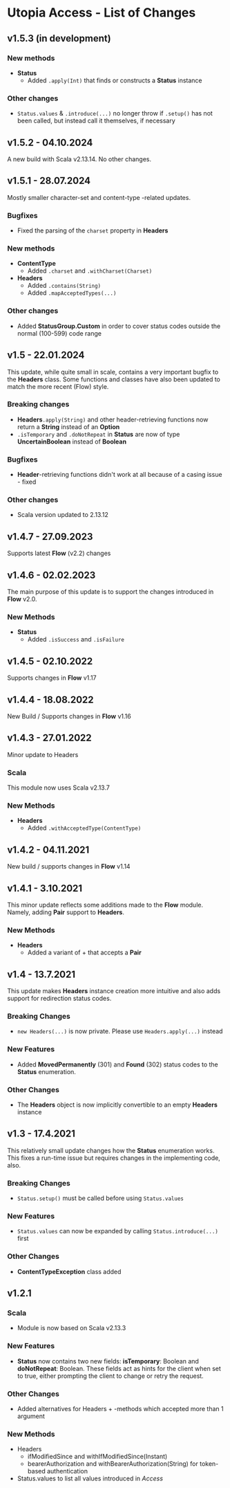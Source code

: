 # Utopia Access - List of Changes

## v1.5.3 (in development)
### New methods
- **Status**
  - Added `.apply(Int)` that finds or constructs a **Status** instance
### Other changes
- `Status.values` & `.introduce(...)` no longer throw if `.setup()` has not been called, 
  but instead call it themselves, if necessary

## v1.5.2 - 04.10.2024
A new build with Scala v2.13.14. No other changes.

## v1.5.1 - 28.07.2024
Mostly smaller character-set and content-type -related updates.
### Bugfixes
- Fixed the parsing of the `charset` property in **Headers**
### New methods
- **ContentType**
  - Added `.charset` and `.withCharset(Charset)`
- **Headers**
  - Added `.contains(String)`
  - Added `.mapAcceptedTypes(...)`
### Other changes
- Added **StatusGroup.Custom** in order to cover status codes outside the normal (100-599) code range

## v1.5 - 22.01.2024
This update, while quite small in scale, contains a very important bugfix to the **Headers** class. 
Some functions and classes have also been updated to match the more recent (Flow) style.
### Breaking changes
- **Headers**`.apply(String)` and other header-retrieving functions now return a **String** instead of an **Option**
- `.isTemporary` and `.doNotRepeat` in **Status** are now of type **UncertainBoolean** instead of **Boolean**
### Bugfixes
- **Header**-retrieving functions didn't work at all because of a casing issue - fixed
### Other changes
- Scala version updated to 2.13.12

## v1.4.7 - 27.09.2023
Supports latest **Flow** (v2.2) changes

## v1.4.6 - 02.02.2023
The main purpose of this update is to support the changes introduced in **Flow** v2.0.
### New Methods
- **Status**
  - Added `.isSuccess` and `.isFailure`

## v1.4.5 - 02.10.2022
Supports changes in **Flow** v1.17

## v1.4.4 - 18.08.2022
New Build / Supports changes in **Flow** v1.16

## v1.4.3 - 27.01.2022
Minor update to Headers
### Scala
This module now uses Scala v2.13.7
### New Methods
- **Headers**
  - Added `.withAcceptedType(ContentType)`

## v1.4.2 - 04.11.2021
New build / supports changes in **Flow** v1.14

## v1.4.1 - 3.10.2021
This minor update reflects some additions made to the **Flow** module. Namely, adding **Pair** support to **Headers**.
### New Methods
- **Headers**
  - Added a variant of + that accepts a **Pair**

## v1.4 - 13.7.2021
This update makes **Headers** instance creation more intuitive and also adds support for redirection status codes. 
### Breaking Changes
- `new Headers(...)` is now private. Please use `Headers.apply(...)` instead
### New Features
- Added **MovedPermanently** (301) and **Found** (302) status codes to the **Status** enumeration.
### Other Changes
- The **Headers** object is now implicitly convertible to an empty **Headers** instance

## v1.3 - 17.4.2021
This relatively small update changes how the **Status** enumeration works. 
This fixes a run-time issue but requires changes in the implementing code, also.
### Breaking Changes
- `Status.setup()` must be called before using `Status.values`
### New Features
- `Status.values` can now be expanded by calling `Status.introduce(...)` first
### Other Changes
- **ContentTypeException** class added

## v1.2.1
### Scala
- Module is now based on Scala v2.13.3
### New Features
- **Status** now contains two new fields: **isTemporary**: Boolean and 
**doNotRepeat**: Boolean. These fields act as hints for the client when set to true, 
either prompting the client to change or retry the request.
### Other Changes
- Added alternatives for Headers + -methods which accepted more than 1 argument
### New Methods
- Headers
    - ifModifiedSince and withIfModifiedSince(Instant)
    - bearerAuthorization and withBearerAuthorization(String) for token-based authentication
- Status.values to list all values introduced in *Access*
